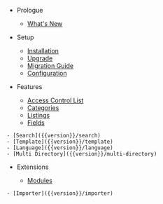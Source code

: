 - Prologue
	- [What's New]({{version}}/what-is-new)

- Setup
	- [Installation]({{version}}/installation)
	- [Upgrade]({{version}}/upgrade)
	- [Migration Guide]({{version}}/migration-guide)
	- [Configuration]({{version}}/configuration)

- Features
	- [Access Control List]({{version}}/acl)
	- ️[Categories]({{version}}/categories)
	- [Listings]({{version}}/listings)
	- [Fields]({{version}}/fields)
<!--	- ⭕️ [Tags]({{version}}/tags) -->
	- [Search]({{version}}/search)
	- [Template]({{version}}/template)
	- [Language]({{version}}/language)
	- [Multi Directory]({{version}}/multi-directory)

- Extensions

	- [Modules]({{version}}/modules)
<!--	- ⭕️ [Search Plugin]({{version}}/plugin-search) -->
<!--	- ⭕️ [Profile Picture Plugin]({{version}}/profile-picture) -->
	- [Importer]({{version}}/importer)
